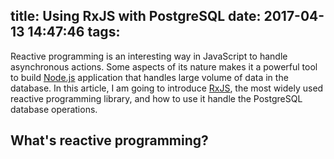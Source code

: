 title: Using RxJS with PostgreSQL
date: 2017-04-13 14:47:46
tags:
---

Reactive programming is an interesting way in JavaScript to handle asynchronous actions. Some aspects of its nature makes it a powerful tool to build [Node.js]() application that handles large volume of data in the database. In this article, I am going to introduce [RxJS](), the most widely used reactive programming library, and how to use it handle the PostgreSQL database operations.

<!-- more -->

## What's reactive programming?
